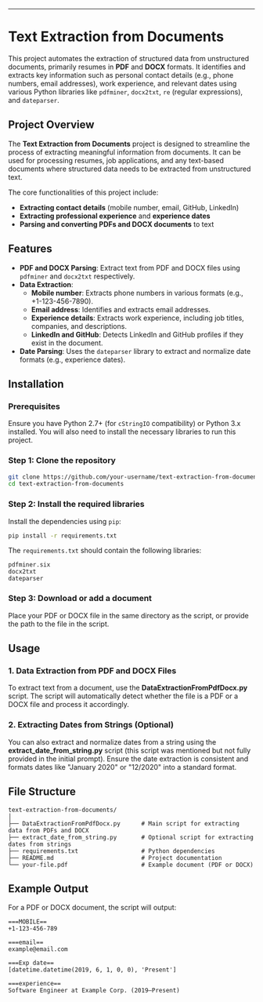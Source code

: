 

---

# Text Extraction from Documents

This project automates the extraction of structured data from unstructured documents, primarily resumes in **PDF** and **DOCX** formats. It identifies and extracts key information such as personal contact details (e.g., phone numbers, email addresses), work experience, and relevant dates using various Python libraries like `pdfminer`, `docx2txt`, `re` (regular expressions), and `dateparser`.

## Project Overview

The **Text Extraction from Documents** project is designed to streamline the process of extracting meaningful information from documents. It can be used for processing resumes, job applications, and any text-based documents where structured data needs to be extracted from unstructured text.

The core functionalities of this project include:
- **Extracting contact details** (mobile number, email, GitHub, LinkedIn)
- **Extracting professional experience** and **experience dates**
- **Parsing and converting PDFs and DOCX documents** to text

## Features

- **PDF and DOCX Parsing**: Extract text from PDF and DOCX files using `pdfminer` and `docx2txt` respectively.
- **Data Extraction**:
  - **Mobile number**: Extracts phone numbers in various formats (e.g., +1-123-456-7890).
  - **Email address**: Identifies and extracts email addresses.
  - **Experience details**: Extracts work experience, including job titles, companies, and descriptions.
  - **LinkedIn and GitHub**: Detects LinkedIn and GitHub profiles if they exist in the document.
- **Date Parsing**: Uses the `dateparser` library to extract and normalize date formats (e.g., experience dates).

## Installation

### Prerequisites

Ensure you have Python 2.7+ (for `cStringIO` compatibility) or Python 3.x installed. You will also need to install the necessary libraries to run this project.

### Step 1: Clone the repository

```bash
git clone https://github.com/your-username/text-extraction-from-documents.git
cd text-extraction-from-documents
```

### Step 2: Install the required libraries

Install the dependencies using `pip`:

```bash
pip install -r requirements.txt
```

The `requirements.txt` should contain the following libraries:

```
pdfminer.six
docx2txt
dateparser
```

### Step 3: Download or add a document

Place your PDF or DOCX file in the same directory as the script, or provide the path to the file in the script.

## Usage

### 1. **Data Extraction from PDF and DOCX Files**

To extract text from a document, use the **DataExtractionFromPdfDocx.py** script. The script will automatically detect whether the file is a PDF or a DOCX file and process it accordingly.

### 2. **Extracting Dates from Strings (Optional)**

You can also extract and normalize dates from a string using the **extract_date_from_string.py** script (this script was mentioned but not fully provided in the initial prompt). Ensure the date extraction is consistent and formats dates like "January 2020" or "12/2020" into a standard format.

## File Structure

```plaintext
text-extraction-from-documents/
│
├── DataExtractionFromPdfDocx.py      # Main script for extracting data from PDFs and DOCX
├── extract_date_from_string.py       # Optional script for extracting dates from strings
├── requirements.txt                  # Python dependencies
├── README.md                         # Project documentation
└── your-file.pdf                     # Example document (PDF or DOCX)
```

## Example Output

For a PDF or DOCX document, the script will output:

```plaintext
===MOBILE==
+1-123-456-789

===email==
example@email.com

===Exp date==
[datetime.datetime(2019, 6, 1, 0, 0), 'Present']

===experience==
Software Engineer at Example Corp. (2019–Present)
```
